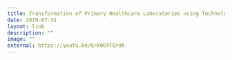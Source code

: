 ```yaml
---
title: Transformation of Primary Healthcare Laboratories using Technologies
date: 2019-07-31
layout: link
description: ""
image: ""
external: https://youtu.be/Grk0GfFQrdk
---
```

